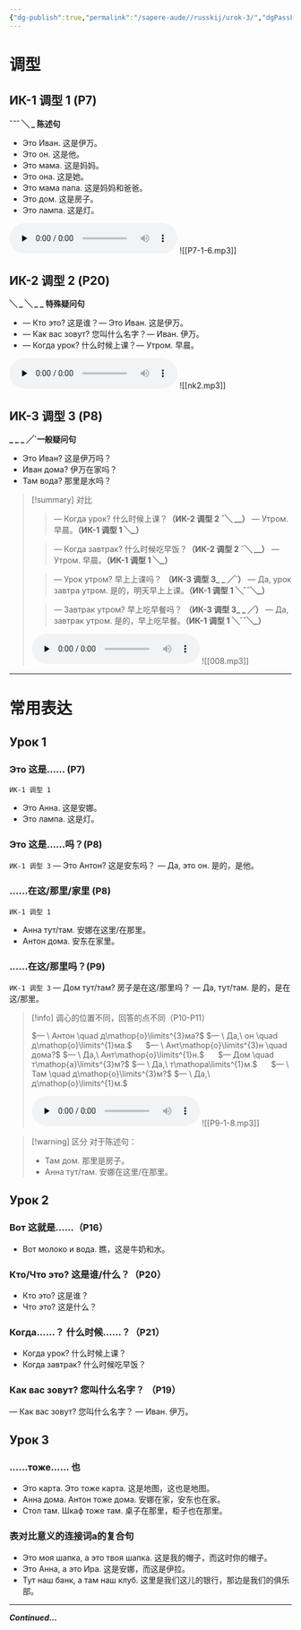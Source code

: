 ```yaml
---
{"dg-publish":true,"permalink":"/sapere-aude//russkij/urok-3/","dgPassFrontmatter":true}
---
```


# 调型
## ИК-1 调型 1 (P7)

**¯¯¯ ╲ _ 陈述句**

- Это Иван. 这是伊万。
- Это он. 这是他。
- Это мама. 这是妈妈。
- Это она. 这是她。
- Это мама папа. 这是妈妈和爸爸。
- Это дом. 这是房子。
- Это лампа. 这是灯。

<audio id="audio" controls="" preload="none"><source id="mp3" src="https://huangyahui.com/img/user/TARDIS/Assets/2023/P7-1-6.mp3"></audio>
![[P7-1-6.mp3]]

## ИК-2 调型 2 (P20)

**╲ _ ╲ _ _ 特殊疑问句**

- — Кто это? 这是谁？— Это Иван. 这是伊万。
- — Как вас зовут? 您叫什么名字？— Иван. 伊万。
- — Когда урок? 什么时候上课？— Утром. 早晨。

<audio id="audio" controls="" preload="none"><source id="mp3" src="https://huangyahui.com/img/user/TARDIS/Assets/2023/nk2.mp3"></audio>
![[nk2.mp3]]

## ИК-3 调型 3 (P8)

**_ _ _ ╱\`一般疑问句**

- Это Иван? 这是伊万吗？
- Иван дома? 伊万在家吗？
- Там вода? 那里是水吗？

>[!summary] 对比
>>— Когда урок? 什么时候上课？**（ИК-2 调型 2 ¯╲ __）**
>>— Утром. 早晨。**（ИК-1 调型 1 ╲_）**
>  
>>— Когда завтрак? 什么时候吃早饭？**（ИК-2 调型 2 ¯╲ __）**
>> — Утром. 早晨。**（ИК-1 调型 1 ╲_）**
>   
>>— Урок утром? 早上上课吗？ **（ИК-3 调型 3_ _ ╱\`）**
>>— Да, урок завтра утром. 是的，明天早上上课。**（ИК-1 调型 1 ╲¯¯╲_）**
>   
>> — Завтрак утром?  早上吃早餐吗？ **（ИК-3 调型 3_ _ ╱）**
>> — Да, завтрак утром. 是的，早上吃早餐。**（ИК-1 调型 1 ╲¯¯╲_）**
>
><audio id="audio" controls="" preload="none"><source id="mp3" src="https://huangyahui.com/img/user/TARDIS/Assets/2023/008.mp3"></audio>
![[008.mp3]]

---
# 常用表达
## Урок 1
### Это 这是…… (P7)
`ИК-1 调型 1` 
- Это Анна. 这是安娜。
- Это лампа. 这是灯。

### Это 这是……吗？(P8)
`ИК-1 调型 3` 
— Это Антон? 这是安东吗？
— Да, это он. 是的，是他。

### ……在这/那里/家里 (P8)
`ИК-1 调型 1` 
- Анна тут/там. 安娜在这里/在那里。
- Антон дома. 安东在家里。

### ……在这/那里吗？(P9)
`ИК-1 调型 3` 
— Дом тут/там? 房子是在这/那里吗？
— Да, тут/там. 是的，是在这/那里。

>[!info] 调心的位置不同，回答的点不同（P10-P11）
>
> $— \ Антон \quad д\mathop{о}\limits^{3}ма?$
>$— \ Да,\ он \quad д\mathop{о}\limits^{1}ма.$
>$\quad$
>$— \ Ант\mathop{о}\limits^{3}н \quad дома?$
>$— \ Да,\ Ант\mathop{о}\limits^{1}н.$
>$\quad$
>$— Дом \quad т\mathop{а}\limits^{3}м?$
>$— \ Да,\ т\mathopа\limits^{1}м.$
>$\quad$
>$— \ Там \quad д\mathop{о}\limits^{3}м?$
>$— \ Да,\ д\mathop{о}\limits^{1}м.$
>
><audio id="audio" controls="" preload="none"><source id="mp3" src="https://huangyahui.com/img/user/TARDIS/Assets/2023/p9-1-8.mp3"></audio>
![[P9-1-8.mp3]]

>[!warning] 区分
>对于陈述句：
>
>- Там дом. 那里是房子。
>- Анна тут/там. 安娜在这里/在那里。

## Урок 2
### Вот 这就是……（P16）
- Вот молоко и вода. 瞧，这是牛奶和水。

### Кто/Что это? 这是谁/什么？（P20）
- Кто это? 这是谁？
- Что это? 这是什么？

### Когда……？ 什么时候……？（P21）
- Когда урок? 什么时候上课？
- Когда завтрак? 什么时候吃早饭？

###  Как вас зовут?  您叫什么名字？  （P19）
— Как вас зовут? 您叫什么名字？
— Иван. 伊万。

## Урок 3
### ……тоже…… 也

- Это карта. Это тоже карта. 这是地图，这也是地图。
- Анна дома. Антон тоже дома. 安娜在家，安东也在家。
- Стол там. Шкаф тоже там. 桌子在那里，柜子也在那里。

### 表对比意义的连接词a的复合句
- Это моя шапка, а это твоя шапка. 这是我的帽子，而这时你的帽子。
- Это Анна, а это Ира. 这是安娜，而这是伊拉。
- Тут наш банк, а там наш клуб. 这里是我们这儿的银行，那边是我们的俱乐部。

---
***Continued...***